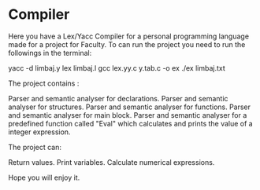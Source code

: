 # Compiler

Here you have a Lex/Yacc Compiler for a personal programming language made for a project for Faculty.
To can run the project you need to run the followings in the terminal:

  yacc -d limbaj.y
	lex limbaj.l
	gcc lex.yy.c y.tab.c -o ex
	./ex limbaj.txt

The project contains :

  Parser and semantic analyser for declarations.
  Parser and semantic analyser for structures.
  Parser and semantic analyser for functions.
  Parser and semantic analyser for main block.
  Parser and semantic analyser for a predefined function called "Eval" which calculates and prints the value of a integer expression.

The project can:

  Return values.
  Print variables.
  Calculate numerical expressions.
  
Hope you will enjoy it.

